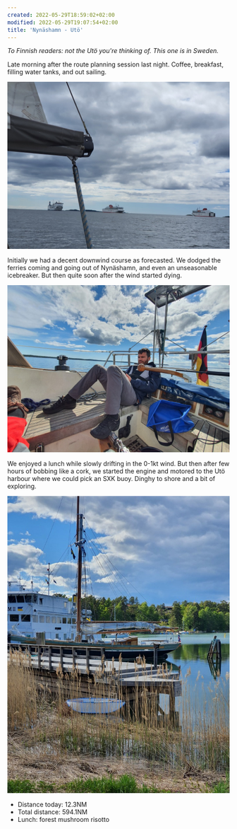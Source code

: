 ```yaml
---
created: 2022-05-29T18:59:02+02:00
modified: 2022-05-29T19:07:54+02:00
title: 'Nynäshamn - Utö'
---
```


_To Finnish readers: not the Utö you're thinking of. This one is in Sweden._

Late morning after the route planning session last night. Coffee, breakfast, filling water tanks, and out sailing.

![Nynäshamn traffic](../2022/054d8c139a210ab3ceb09c8b94dfa1c6.jpg) 

Initially we had a decent downwind course as forecasted. We dodged the ferries coming and going out of Nynäshamn, and even an unseasonable icebreaker. But then quite soon after the wind started dying.

![Not going fast](../2022/efa8b286b7220d6643482f549ce15d56.jpg) 

We enjoyed a lunch while slowly drifting in the 0-1kt wind. But then after few hours of bobbing like a cork, we started the engine and motored to the Utö harbour where we could pick an SXK buoy. Dinghy to shore and a bit of exploring.

![Dinghy dock](../2022/91bdf94b591184eada5e7bfafd0fef13.jpg) 

* Distance today: 12.3NM
* Total distance: 594.1NM
* Lunch: forest mushroom risotto
